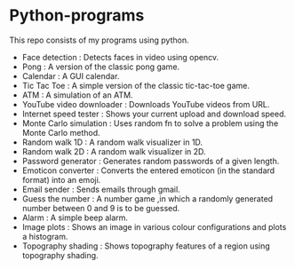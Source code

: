 # Python-programs

This repo consists of my programs using python.

<ul>
  <li>Face detection : Detects faces in video using opencv.</li>
  <li>Pong : A version of the classic pong game.</li>
  <li>Calendar : A GUI calendar.</li>
  <li>Tic Tac Toe : A simple version of the classic tic-tac-toe game.</li>
  <li>ATM : A simulation of an ATM.</li>
  <li>YouTube video downloader : Downloads YouTube videos from URL.</li>
  <li>Internet speed tester : Shows your current upload and download speed.</li>
  <li>Monte Carlo simulation : Uses random fn to solve a problem using the Monte Carlo method.</li>
  <li>Random walk 1D : A random walk visualizer in 1D.</li>
  <li>Random walk 2D : A random walk visualizer in 2D.</li>
  <li>Password generator : Generates random passwords of a given length.</li>
  <li>Emoticon converter : Converts the entered emoticon (in the standard format) into an emoji.</li>
  <li>Email sender : Sends emails through gmail.</li>
  <li>Guess the number : A number game ,in which a randomly generated number between 0 and 9 is to be guessed.</li>
  <li>Alarm : A simple beep alarm.</li>
  <li>Image plots : Shows an image in various colour configurations and plots a histogram.</li>
  <li>Topography shading : Shows topography features of a region using topography shading.</li>
</ul>
